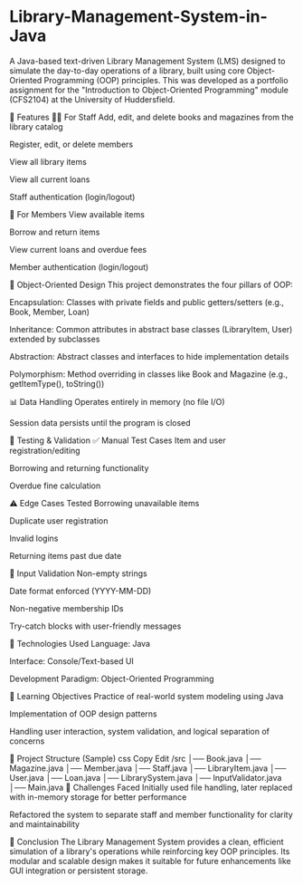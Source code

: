 # Library-Management-System-in-Java
A Java-based text-driven Library Management System (LMS) designed to simulate the day-to-day operations of a library, built using core Object-Oriented Programming (OOP) principles. This was developed as a portfolio assignment for the "Introduction to Object-Oriented Programming" module (CFS2104) at the University of Huddersfield.

🚀 Features
👨‍💼 For Staff
Add, edit, and delete books and magazines from the library catalog

Register, edit, or delete members

View all library items

View all current loans

Staff authentication (login/logout)

👤 For Members
View available items

Borrow and return items

View current loans and overdue fees

Member authentication (login/logout)

🧱 Object-Oriented Design
This project demonstrates the four pillars of OOP:

Encapsulation: Classes with private fields and public getters/setters (e.g., Book, Member, Loan)

Inheritance: Common attributes in abstract base classes (LibraryItem, User) extended by subclasses

Abstraction: Abstract classes and interfaces to hide implementation details

Polymorphism: Method overriding in classes like Book and Magazine (e.g., getItemType(), toString())

📊 Data Handling
Operates entirely in memory (no file I/O)

Session data persists until the program is closed

🧪 Testing & Validation
✅ Manual Test Cases
Item and user registration/editing

Borrowing and returning functionality

Overdue fine calculation

⚠️ Edge Cases Tested
Borrowing unavailable items

Duplicate user registration

Invalid logins

Returning items past due date

🔐 Input Validation
Non-empty strings

Date format enforced (YYYY-MM-DD)

Non-negative membership IDs

Try-catch blocks with user-friendly messages

🧩 Technologies Used
Language: Java

Interface: Console/Text-based UI

Development Paradigm: Object-Oriented Programming

🎯 Learning Objectives
Practice of real-world system modeling using Java

Implementation of OOP design patterns

Handling user interaction, system validation, and logical separation of concerns

📁 Project Structure (Sample)
css
Copy
Edit
/src
│── Book.java
│── Magazine.java
│── Member.java
│── Staff.java
│── LibraryItem.java
│── User.java
│── Loan.java
│── LibrarySystem.java
│── InputValidator.java
│── Main.java
🧠 Challenges Faced
Initially used file handling, later replaced with in-memory storage for better performance

Refactored the system to separate staff and member functionality for clarity and maintainability

📌 Conclusion
The Library Management System provides a clean, efficient simulation of a library's operations while reinforcing key OOP principles. Its modular and scalable design makes it suitable for future enhancements like GUI integration or persistent storage.
